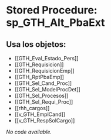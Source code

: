 # Stored Procedure: sp_GTH_Alt_PbaExt

## Usa los objetos:
- [[GTH_Eval_Estado_Pers]]
- [[GTH_Requisicion]]
- [[GTH_RequisicionEmp]]
- [[GTH_RptPbaEmp]]
- [[GTH_Sel_Cand_Proc]]
- [[GTH_Sel_ModelProcDet]]
- [[GTH_Sel_Procesos]]
- [[GTH_Sel_Requi_Proc]]
- [[rhh_cargos]]
- [[v_GTH_EmplCand]]
- [[v_GTH_RespSolCargo]]

*No code available.*
